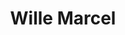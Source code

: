 ---
title: Wille Marcel
organization: Humanitarian OpenStreetMap Team
country: Brazil
talk: "Community-Driven Software Improvements"
---